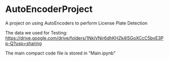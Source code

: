 # AutoEncoderProject
A project on using AutoEncoders to perform License Plate Detection

The data we used for Testing: 
https://drive.google.com/drive/folders/1NkiVNjr6dhKHZk4l5GoXCcC5byE3Pp-Q?usp=sharing

The main compact code file is stored in "Main.ipynb"
